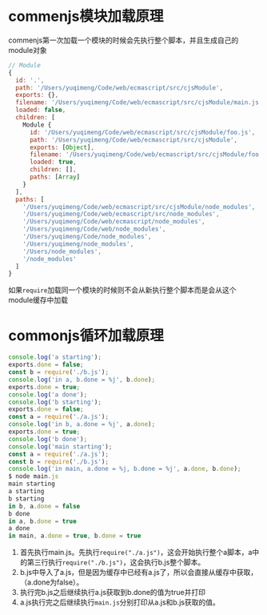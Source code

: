 # commenjs模块加载原理

commenjs第一次加载一个模块的时候会先执行整个脚本，并且生成自己的module对象

```javascript
// Module
{
  id: '.',
  path: '/Users/yuqimeng/Code/web/ecmascript/src/cjsModule',
  exports: {},
  filename: '/Users/yuqimeng/Code/web/ecmascript/src/cjsModule/main.js',
  loaded: false,
  children: [
    Module {
      id: '/Users/yuqimeng/Code/web/ecmascript/src/cjsModule/foo.js',
      path: '/Users/yuqimeng/Code/web/ecmascript/src/cjsModule',
      exports: [Object],
      filename: '/Users/yuqimeng/Code/web/ecmascript/src/cjsModule/foo.js',
      loaded: true,
      children: [],
      paths: [Array]
    }
  ],
  paths: [
    '/Users/yuqimeng/Code/web/ecmascript/src/cjsModule/node_modules',
    '/Users/yuqimeng/Code/web/ecmascript/src/node_modules',
    '/Users/yuqimeng/Code/web/ecmascript/node_modules',
    '/Users/yuqimeng/Code/web/node_modules',
    '/Users/yuqimeng/Code/node_modules',
    '/Users/yuqimeng/node_modules',
    '/Users/node_modules',
    '/node_modules'
  ]
}
```

如果`require`加载同一个模块的时候则不会从新执行整个脚本而是会从这个module缓存中加载

# commonjs循环加载原理

```javascript
console.log('a starting');
exports.done = false;
const b = require('./b.js');
console.log('in a, b.done = %j', b.done);
exports.done = true;
console.log('a done');
console.log('b starting');
exports.done = false;
const a = require('./a.js');
console.log('in b, a.done = %j', a.done);
exports.done = true;
console.log('b done');
console.log('main starting');
const a = require('./a.js');
const b = require('./b.js');
console.log('in main, a.done = %j, b.done = %j', a.done, b.done);
$ node main.js
main starting
a starting
b starting
in b, a.done = false
b done
in a, b.done = true
a done
in main, a.done = true, b.done = true
```

1. 首先执行main.js。先执行`require("./a.js")`，这会开始执行整个a脚本，a中的第三行执行`require("./b.js")`，这会执行b.js整个脚本。
2. b.js中导入了a.js，但是因为缓存中已经有a.js了，所以会直接从缓存中获取，（a.done为false）。
3. 执行完b.js之后继续执行a.js获取到b.done的值为true并打印
4. a.js执行完之后继续执行`main.js`分别打印从a.js和b.js获取的值。